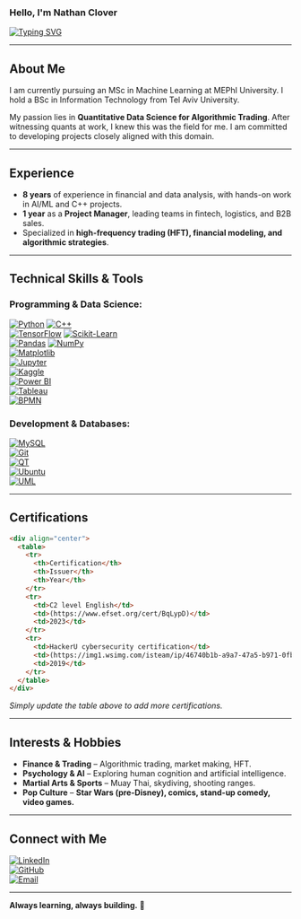 ### Hello, I'm Nathan Clover  

[![Typing SVG](https://readme-typing-svg.demolab.com/?lines=MSc+Student+in+Machine+Learning;8+Years+of+Analysis+Experience;Aspiring+Quantitative+Data+Scientist;Digital+Craftsman)](https://git.io/typing-svg)

---

## About Me

I am currently pursuing an MSc in Machine Learning at MEPhI University. I hold a BSc in Information Technology from Tel Aviv University. 

My passion lies in **Quantitative Data Science for Algorithmic Trading**. After witnessing quants at work, I knew this was the field for me. I am committed to developing projects closely aligned with this domain.

---

## Experience

- **8 years** of experience in financial and data analysis, with hands-on work in AI/ML and C++ projects.  
- **1 year** as a **Project Manager**, leading teams in fintech, logistics, and B2B sales.
- Specialized in **high-frequency trading (HFT), financial modeling, and algorithmic strategies**.

---

## Technical Skills & Tools

### Programming & Data Science:
[![Python](https://img.shields.io/badge/-Python-3776AB?style=flat&logo=python&logoColor=white)](https://www.python.org/) 
[![C++](https://img.shields.io/badge/-C++-00599C?style=flat&logo=c%2B%2B&logoColor=white)](https://isocpp.org/)  
[![TensorFlow](https://img.shields.io/badge/-TensorFlow-FF6F00?style=flat&logo=tensorflow&logoColor=white)](https://www.tensorflow.org/) 
[![Scikit-Learn](https://img.shields.io/badge/-Scikit%20Learn-F7931E?style=flat&logo=scikit-learn&logoColor=white)](https://scikit-learn.org/)  
[![Pandas](https://img.shields.io/badge/-Pandas-150458?style=flat&logo=pandas)](https://pandas.pydata.org/) 
[![NumPy](https://img.shields.io/badge/-NumPy-013243?style=flat&logo=numpy)](https://numpy.org/)  
[![Matplotlib](https://img.shields.io/badge/-Matplotlib-11557C?style=flat&logo=matplotlib)](https://matplotlib.org/)  
[![Jupyter](https://img.shields.io/badge/-Jupyter-F37626?style=flat&logo=jupyter&logoColor=white)](https://jupyter.org/)  
[![Kaggle](https://img.shields.io/badge/-Kaggle-20BEFF?style=flat&logo=kaggle)](https://www.kaggle.com/)  
[![Power BI](https://img.shields.io/badge/-Power%20BI-F2C811?style=flat&logo=power-bi&logoColor=black)](https://powerbi.microsoft.com/)  
[![Tableau](https://img.shields.io/badge/-Tableau-E97627?style=flat&logo=tableau&logoColor=white)](https://www.tableau.com/)  
[![BPMN](https://img.shields.io/badge/-BPMN-0088CC?style=flat&logo=unifiedmodelinglanguage)](https://www.bpmn.org/)  

### Development & Databases:
[![MySQL](https://img.shields.io/badge/-MySQL-4479A1?style=flat&logo=mysql&logoColor=white)](https://www.mysql.com/)  
[![Git](https://img.shields.io/badge/-Git-F05032?style=flat&logo=git&logoColor=white)](https://git-scm.com/)  
[![QT](https://img.shields.io/badge/-Qt-41CD52?style=flat&logo=qt&logoColor=white)](https://www.qt.io/)  
[![Ubuntu](https://img.shields.io/badge/-Ubuntu-E95420?style=flat&logo=ubuntu&logoColor=white)](https://ubuntu.com/)  
[![UML](https://img.shields.io/badge/-UML-25A1DB?style=flat&logo=unifiedmodelinglanguage)](https://www.uml.org/)  

---

## Certifications

```html
<div align="center">
  <table>
    <tr>
      <th>Certification</th>
      <th>Issuer</th>
      <th>Year</th>
    </tr>
    <tr>
      <td>C2 level English</td>
      <td>(https://www.efset.org/cert/BqLypD)</td>
      <td>2023</td>
    </tr>
    <tr>
      <td>HackerU cybersecurity certification</td>
      <td>(https://img1.wsimg.com/isteam/ip/46740b1b-a9a7-47a5-b971-0fbb4f055284/1601586105204.jpg/:/cr=t:0%25,l:0%25,w:100%25,h:100%25/rs=w:1280)</td>
      <td>2019</td>
    </tr>
  </table>
</div>
```

*Simply update the table above to add more certifications.*

---

## Interests & Hobbies

- **Finance & Trading** – Algorithmic trading, market making, HFT.
- **Psychology & AI** – Exploring human cognition and artificial intelligence.
- **Martial Arts & Sports** – Muay Thai, skydiving, shooting ranges.
- **Pop Culture** – **Star Wars (pre-Disney), comics, stand-up comedy, video games.**

---

## Connect with Me

[![LinkedIn](https://img.shields.io/badge/-LinkedIn-0077B5?style=flat&logo=linkedin&logoColor=white)](https://linkedin.com/in/nathanclover)  
[![GitHub](https://img.shields.io/badge/-GitHub-181717?style=flat&logo=github)](https://github.com/NathanClover)  
[![Email](https://img.shields.io/badge/-Email-D14836?style=flat&logo=gmail&logoColor=white)](mailto:nathan.clover@example.com)  

---

**Always learning, always building.** 🚀
